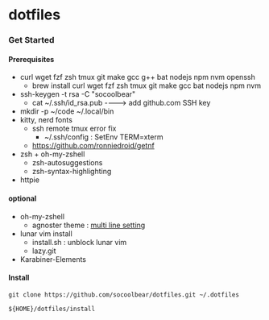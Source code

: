 # dotfiles

### Get Started

#### Prerequisites

- curl wget fzf zsh tmux git make gcc g++ bat nodejs npm nvm openssh
  - brew install curl wget fzf zsh tmux git make gcc bat nodejs npm nvm
- ssh-keygen -t rsa -C "socoolbear"
  - cat ~/.ssh/id_rsa.pub ----> add github.com SSH key
- mkdir -p ~/code  ~/.local/bin
- kitty, nerd fonts
  - ssh remote tmux error fix
    - ~/.ssh/config : SetEnv TERM=xterm
  - https://github.com/ronniedroid/getnf
- zsh + oh-my-zshell
    - zsh-autosuggestions
    - zsh-syntax-highlighting
- httpie

#### optional

- oh-my-zshell
    - agnoster theme : [multi line setting](https://gist.github.com/socoolbear/d59447cfaffc24ee914e27fe3019cd81)
- lunar vim install
    - install.sh : unblock lunar vim
    - lazy.git
- Karabiner-Elements

#### Install

```shell
git clone https://github.com/socoolbear/dotfiles.git ~/.dotfiles

${HOME}/dotfiles/install
```